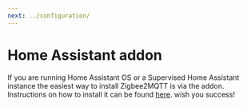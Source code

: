 ```yaml
---
next: ../configuration/
---
```


# Home Assistant addon

If you are running Home Assistant OS or a Supervised Home Assistant instance the easiest way to install Zigbee2MQTT is via the addon. Instructions on how to install it can be found [here](https://github.com/zigbee2mqtt/hassio-zigbee2mqtt#installation).
wish you success!
